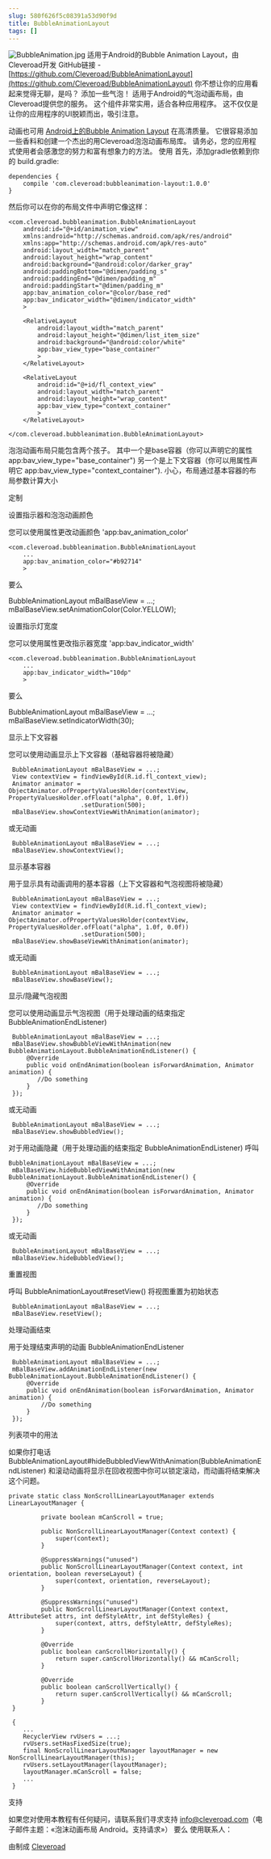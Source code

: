 ```yaml
---
slug: 580f626f5c08391a53d90f9d
title: BubbleAnimationLayout
tags: []
---
```


![BubbleAnimation.jpg](https://static.gaoqixhb.com/FhGZ-bYPDyaRgljrzY6_d96pxQHz)
适用于Android的Bubble Animation Layout，由Cleveroad开发
GitHub链接 -  [https://github.com/Cleveroad/BubbleAnimationLayout](https://github.com/Cleveroad/BubbleAnimationLayout)
你不想让你的应用看起来觉得无聊，是吗？ 添加一些气泡！ 适用于Android的气泡动画布局，由Cleveroad提供您的服务。 这个组件非常实用，适合各种应用程序。 这不仅仅是让你的应用程序的UI脱颖而出，吸引注意。

动画也可用  [Android上的Bubble Animation Layout](https://www.youtube.com/watch?v=rk6tTDJwB7k&feature=youtu.be&list=PLi-FH7__aeiydOwY_1q5I8P2EUSseqUCj) 在高清质量。
它很容易添加一些香料和创建一个杰出的用Cleveroad泡泡动画布局库。 请务必，您的应用程式使用者会感激您的努力和富有想象力的方法。
使用
首先，添加gradle依赖到你的 build.gradle:

```
dependencies {
    compile 'com.cleveroad:bubbleanimation-layout:1.0.0'
}
```

然后你可以在你的布局文件中声明它像这样：

```
<com.cleveroad.bubbleanimation.BubbleAnimationLayout
    android:id="@+id/animation_view"
    xmlns:android="http://schemas.android.com/apk/res/android"
    xmlns:app="http://schemas.android.com/apk/res-auto"
    android:layout_width="match_parent"
    android:layout_height="wrap_content"
    android:background="@android:color/darker_gray"
    android:paddingBottom="@dimen/padding_s"
    android:paddingEnd="@dimen/padding_m"
    android:paddingStart="@dimen/padding_m"
    app:bav_animation_color="@color/base_red"
    app:bav_indicator_width="@dimen/indicator_width"
    >

    <RelativeLayout
        android:layout_width="match_parent"
        android:layout_height="@dimen/list_item_size"
        android:background="@android:color/white"
        app:bav_view_type="base_container"
        >
    </RelativeLayout>

    <RelativeLayout
        android:id="@+id/fl_context_view"
        android:layout_width="match_parent"
        android:layout_height="wrap_content"
        app:bav_view_type="context_container"
        >
    </RelativeLayout>

</com.cleveroad.bubbleanimation.BubbleAnimationLayout>
```

泡泡动画布局只能包含两个孩子。 其中一个是base容器（你可以声明它的属性 app:bav_view_type="base_container") 另一个是上下文容器（你可以用属性声明它 app:bav_view_type="context_container"). 小心，布局通过基本容器的布局参数计算大小

定制

设置指示器和泡泡动画颜色

您可以使用属性更改动画颜色 'app:bav_animation_color'
```
<com.cleveroad.bubbleanimation.BubbleAnimationLayout
    ...
    app:bav_animation_color="#b92714"
    >
```

要么

BubbleAnimationLayout mBalBaseView = ...;
 mBalBaseView.setAnimationColor(Color.YELLOW);

设置指示灯宽度

您可以使用属性更改指示器宽度 'app:bav_indicator_width'
```
<com.cleveroad.bubbleanimation.BubbleAnimationLayout
    ...
    app:bav_indicator_width="10dp"
    >
```
要么

BubbleAnimationLayout mBalBaseView = ...;
 mBalBaseView.setIndicatorWidth(30);

显示上下文容器

您可以使用动画显示上下文容器（基础容器将被隐藏）
```
 BubbleAnimationLayout mBalBaseView = ...;
 View contextView = findViewById(R.id.fl_context_view);
 Animator animator = ObjectAnimator.ofPropertyValuesHolder(contextView, PropertyValuesHolder.ofFloat("alpha", 0.0f, 1.0f))
                    .setDuration(500);
 mBalBaseView.showContextViewWithAnimation(animator);
```

或无动画

```
 BubbleAnimationLayout mBalBaseView = ...;
 mBalBaseView.showContextView();
```

显示基本容器

用于显示具有动画调用的基本容器（上下文容器和气泡视图将被隐藏）
```
 BubbleAnimationLayout mBalBaseView = ...;
 View contextView = findViewById(R.id.fl_context_view);
 Animator animator = ObjectAnimator.ofPropertyValuesHolder(contextView, PropertyValuesHolder.ofFloat("alpha", 1.0f, 0.0f))
                    .setDuration(500);
 mBalBaseView.showBaseViewWithAnimation(animator);
```

或无动画
```
 BubbleAnimationLayout mBalBaseView = ...;
 mBalBaseView.showBaseView();
```

显示/隐藏气泡视图

您可以使用动画显示气泡视图（用于处理动画的结束指定 BubbleAnimationEndListener)
```
 BubbleAnimationLayout mBalBaseView = ...;
 mBalBaseView.showBubbleViewWithAnimation(new BubbleAnimationLayout.BubbleAnimationEndListener() {
     @Override
     public void onEndAnimation(boolean isForwardAnimation, Animator animation) {
        //Do something
     }
 });
```

或无动画
```
 BubbleAnimationLayout mBalBaseView = ...;
 mBalBaseView.showBubbledView();
```
对于用动画隐藏（用于处理动画的结束指定 BubbleAnimationEndListener) 呼叫
```
BubbleAnimationLayout mBalBaseView = ...;
 mBalBaseView.hideBubbledViewWithAnimation(new BubbleAnimationLayout.BubbleAnimationEndListener() {
     @Override
     public void onEndAnimation(boolean isForwardAnimation, Animator animation) {
        //Do something
     }
 });
```

或无动画
```
 BubbleAnimationLayout mBalBaseView = ...;
 mBalBaseView.hideBubbledView();
```
重置视图

呼叫 BubbleAnimationLayout#resetView() 将视图重置为初始状态
```
 BubbleAnimationLayout mBalBaseView = ...;
 mBalBaseView.resetView();
```
处理动画结束

用于处理结束声明的动画 BubbleAnimationEndListener
```
 BubbleAnimationLayout mBalBaseView = ...;
 mBalBaseView.addAnimationEndListener(new BubbleAnimationLayout.BubbleAnimationEndListener() {
     @Override
     public void onEndAnimation(boolean isForwardAnimation, Animator animation) {
         //Do something
     }
 });
```

列表项中的用法

如果你打电话 BubbleAnimationLayout#hideBubbledViewWithAnimation(BubbleAnimationEndListener) 和滚动动画将显示在回收视图中你可以锁定滚动，而动画将结束解决这个问题。
```
private static class NonScrollLinearLayoutManager extends LinearLayoutManager {

         private boolean mCanScroll = true;

         public NonScrollLinearLayoutManager(Context context) {
             super(context);
         }

         @SuppressWarnings("unused")
         public NonScrollLinearLayoutManager(Context context, int orientation, boolean reverseLayout) {
             super(context, orientation, reverseLayout);
         }

         @SuppressWarnings("unused")
         public NonScrollLinearLayoutManager(Context context, AttributeSet attrs, int defStyleAttr, int defStyleRes) {
             super(context, attrs, defStyleAttr, defStyleRes);
         }

         @Override
         public boolean canScrollHorizontally() {
             return super.canScrollHorizontally() && mCanScroll;
         }

         @Override
         public boolean canScrollVertically() {
             return super.canScrollVertically() && mCanScroll;
         }
 }

 {
    ...
    RecyclerView rvUsers = ...;
    rvUsers.setHasFixedSize(true);
    final NonScrollLinearLayoutManager layoutManager = new NonScrollLinearLayoutManager(this);
    rvUsers.setLayoutManager(layoutManager);
    layoutManager.mCanScroll = false;   
    ...
 }
 ```
支持

如果您对使用本教程有任何疑问，请联系我们寻求支持 info@cleveroad.com（电子邮件主题：«泡沫动画布局 Android。支持请求»）
要么
使用联系人：

由制成 [Cleveroad](https://www.cleveroad.com/)
